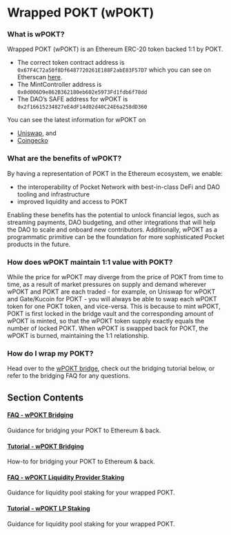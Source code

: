 # Wrapped POKT (wPOKT)

### What is wPOKT? <a href="#what-is-wpokt" id="what-is-wpokt"></a>

Wrapped POKT (wPOKT) is an Ethereum ERC-20 token backed 1:1 by POKT.

* The correct token contract address is `0x67F4C72a50f8Df6487720261E188F2abE83F57D7` which you can see on Etherscan [here](https://etherscan.io/token/0x67F4C72a50f8Df6487720261E188F2abE83F57D7).&#x20;
* The MintController address is `0x0d006D9e862B362180eb602e5973Fd1fdb6f78dd`
* The DAO’s SAFE address for wPOKT is `0x2f16615234827eE4dF14d02d40C24E6a258dD360`

You can see the latest information for wPOKT on

* [Uniswap](https://v2.info.uniswap.org/pair/0xa7fd8ff8f4cada298286d3006ee8f9c11e2ff84e), and
* [Coingecko](https://www.coingecko.com/en/coins/wrapped-pokt)

### What are the benefits of wPOKT? <a href="#what-are-the-benefits-of-wpokt" id="what-are-the-benefits-of-wpokt"></a>

By having a representation of POKT in the Ethereum ecosystem, we enable:

* the interoperability of Pocket Network with best-in-class DeFi and DAO tooling and infrastructure
* improved liquidity and access to POKT

Enabling these benefits has the potential to unlock financial legos, such as streaming payments, DAO budgeting, and other integrations that will help the DAO to scale and onboard new contributors. Additionally, wPOKT as a programmatic primitive can be the foundation for more sophisticated Pocket products in the future.

### How does wPOKT maintain 1:1 value with POKT? <a href="#how-does-wpokt-maintain-11-value-with-pokt" id="how-does-wpokt-maintain-11-value-with-pokt"></a>

While the price for wPOKT may diverge from the price of POKT from time to time, as a result of market pressures on supply and demand wherever wPOKT and POKT are each traded - for example, on Uniswap for wPOKT and Gate/Kucoin for POKT - you will always be able to swap each wPOKT token for one POKT token, and vice-versa. This is because to mint wPOKT, POKT is first locked in the bridge vault and the corresponding amount of wPOKT is minted, so that the wPOKT token supply exactly equals the number of locked POKT. When wPOKT is swapped back for POKT, the wPOKT is burned, maintaining the 1:1 relationship.

### How do I wrap my POKT? <a href="#how-do-i-wrap-my-pokt" id="how-do-i-wrap-my-pokt"></a>

Head over to the [wPOKT bridge](https://wpokt.network/), check out the bridging tutorial below, or refer to the bridging FAQ for any questions.

## Section Contents <a href="#section-contents" id="section-contents"></a>

#### [FAQ - wPOKT Bridging](bridging-faq.md)

Guidance for bridging your POKT to Ethereum & back.

#### [Tutorial - wPOKT Bridging](bridging-walkthrough.md)

How-to for bridging your POKT to Ethereum & back.

#### [FAQ - wPOKT Liquidity Provider Staking](liquidity-provider-staking-faq.md)

Guidance for liquidity pool staking for your wrapped POKT.

#### [Tutorial - wPOKT LP Staking](lp-staking-walkthrough.md)

Guidance for liquidity pool staking for your wrapped POKT.
